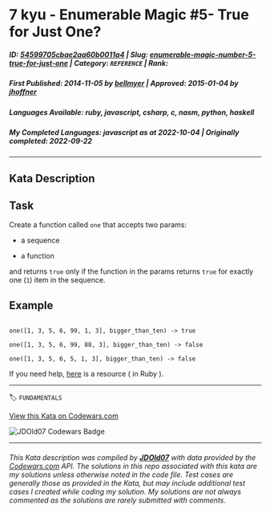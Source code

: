 # 7 kyu - Enumerable Magic #5- True for Just One?

##### **ID**: [54599705cbae2aa60b0011a4](https://www.codewars.com/kata/54599705cbae2aa60b0011a4) | **Slug**: [enumerable-magic-number-5-true-for-just-one](https://www.codewars.com/kata/54599705cbae2aa60b0011a4) | **Category**: `REFERENCE` | **Rank**: <span style="color:white">7 kyu</span>

##### **First Published**: 2014-11-05 ***by*** [bellmyer](https://www.codewars.com/users/bellmyer) | **Approved**: 2015-01-04 ***by*** [jhoffner](https://www.codewars.com/users/jhoffner)

##### **Languages Available**: ruby, javascript, csharp, c, nasm, python, haskell

##### **My Completed Languages**: javascript ***as at*** 2022-10-04 | **Originally completed**: 2022-09-22

---

## Kata Description


## Task



Create a function called `one` that accepts two params:



* a sequence 

* a function



and returns `true` only if the function in the params returns `true` for exactly one (`1`) item in the sequence. 



## Example



```

one([1, 3, 5, 6, 99, 1, 3], bigger_than_ten) -> true

one([1, 3, 5, 6, 99, 88, 3], bigger_than_ten) -> false

one([1, 3, 5, 6, 5, 1, 3], bigger_than_ten) -> false

```



If you need help, [here](http://www.rubycuts.com/enum-one) is a resource ( in Ruby ).

---


🏷 `FUNDAMENTALS`


[View this Kata on Codewars.com](https://www.codewars.com/kata/54599705cbae2aa60b0011a4)

![](https://www.codewars.com/users/jdold07/badges/large "JDOld07 Codewars Badge")

---

###### *This Kata description was compiled by [**JDOld07**](https://tpstech.dev) with data provided by the [Codewars.com](https://www.codewars.com) API.  The solutions in this repo associated with this kata are my solutions unless otherwise noted in the code file.  Test cases are generally those as provided in the Kata, but may include additional test cases I created while coding my solution.  My solutions are not always commented as the solutions are rarely submitted with comments.*
